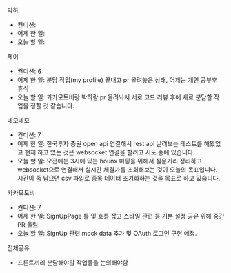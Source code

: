 박하

- 컨디션:
- 어제 한 일:
- 오늘 할 일:

제이

- 컨디션: 6
- 어제 한 일: 분담 작업(my profile) 끝내고 pr 올려놓은 상태, 어제는 개인 공부후 휴식
- 오늘 할 일: 카카모토비랑 박하랑 pr 올려놔서 서로 코드 리뷰 후에 새로 분담할 작업을 정할 것 같습니다.

네모네모

- 컨디션: 7
- 어제 한 일: 한국투자 증권 open api 연결해서 rest api 날려보는 테스트를 해봤었고 현재 하고 있는 것은 websocket 연결을 할려고 시도 중에 있습니다.
- 오늘 할 일: 오전에는 3시에 있는 hounx 미팅을 위해서 질문거리 정리하고 websocket으로 연결해서 실시간 체결가를 조회해보는 것이 오늘의 목표입니다. 시간이 좀 남으면 csv 파일로 종목 데이터 초기화하는 것을 목표로 하고 있습니다.

카카모토비

- 컨디션: 7
- 어제 한 일: SignUpPage 틀 및 흐름 잡고 스타일 관련 등 기본 설정 공유 위해 중간 PR 올림.
- 오늘 할 일: SignUp 관련 mock data 추가 및 OAuth 로그인 구현 예정.

전체공유

- 프론트끼리 분담해야할 작업들을 논의해야함
